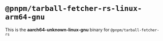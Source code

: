 # `@pnpm/tarball-fetcher-rs-linux-arm64-gnu`

This is the **aarch64-unknown-linux-gnu** binary for `@pnpm/tarball-fetcher-rs`
